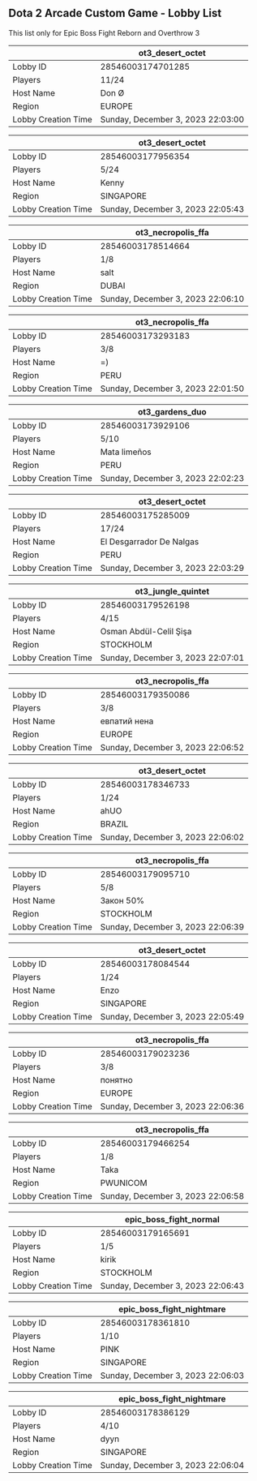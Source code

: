## Dota 2 Arcade Custom Game - Lobby List

This list only for Epic Boss Fight Reborn and Overthrow 3

|  | ot3_desert_octet |
| ------ | ------ |
| Lobby ID | 28546003174701285 |
| Players | 11/24 |
| Host Name | Don Ø |
| Region | EUROPE |
| Lobby Creation Time | Sunday, December 3, 2023 22:03:00 |


|  | ot3_desert_octet |
| ------ | ------ |
| Lobby ID | 28546003177956354 |
| Players | 5/24 |
| Host Name | Kenny |
| Region | SINGAPORE |
| Lobby Creation Time | Sunday, December 3, 2023 22:05:43 |


|  | ot3_necropolis_ffa |
| ------ | ------ |
| Lobby ID | 28546003178514664 |
| Players | 1/8 |
| Host Name | salt |
| Region | DUBAI |
| Lobby Creation Time | Sunday, December 3, 2023 22:06:10 |


|  | ot3_necropolis_ffa |
| ------ | ------ |
| Lobby ID | 28546003173293183 |
| Players | 3/8 |
| Host Name | =) |
| Region | PERU |
| Lobby Creation Time | Sunday, December 3, 2023 22:01:50 |


|  | ot3_gardens_duo |
| ------ | ------ |
| Lobby ID | 28546003173929106 |
| Players | 5/10 |
| Host Name | Mata limeños |
| Region | PERU |
| Lobby Creation Time | Sunday, December 3, 2023 22:02:23 |


|  | ot3_desert_octet |
| ------ | ------ |
| Lobby ID | 28546003175285009 |
| Players | 17/24 |
| Host Name | El Desgarrador De Nalgas |
| Region | PERU |
| Lobby Creation Time | Sunday, December 3, 2023 22:03:29 |


|  | ot3_jungle_quintet |
| ------ | ------ |
| Lobby ID | 28546003179526198 |
| Players | 4/15 |
| Host Name | Osman Abdül-Celil Şişa |
| Region | STOCKHOLM |
| Lobby Creation Time | Sunday, December 3, 2023 22:07:01 |


|  | ot3_necropolis_ffa |
| ------ | ------ |
| Lobby ID | 28546003179350086 |
| Players | 3/8 |
| Host Name | евпатий нена |
| Region | EUROPE |
| Lobby Creation Time | Sunday, December 3, 2023 22:06:52 |


|  | ot3_desert_octet |
| ------ | ------ |
| Lobby ID | 28546003178346733 |
| Players | 1/24 |
| Host Name | ahUO |
| Region | BRAZIL |
| Lobby Creation Time | Sunday, December 3, 2023 22:06:02 |


|  | ot3_necropolis_ffa |
| ------ | ------ |
| Lobby ID | 28546003179095710 |
| Players | 5/8 |
| Host Name | Закон 50% |
| Region | STOCKHOLM |
| Lobby Creation Time | Sunday, December 3, 2023 22:06:39 |


|  | ot3_desert_octet |
| ------ | ------ |
| Lobby ID | 28546003178084544 |
| Players | 1/24 |
| Host Name | Enzo |
| Region | SINGAPORE |
| Lobby Creation Time | Sunday, December 3, 2023 22:05:49 |


|  | ot3_necropolis_ffa |
| ------ | ------ |
| Lobby ID | 28546003179023236 |
| Players | 3/8 |
| Host Name | понятно |
| Region | EUROPE |
| Lobby Creation Time | Sunday, December 3, 2023 22:06:36 |


|  | ot3_necropolis_ffa |
| ------ | ------ |
| Lobby ID | 28546003179466254 |
| Players | 1/8 |
| Host Name | Taka |
| Region | PWUNICOM |
| Lobby Creation Time | Sunday, December 3, 2023 22:06:58 |


|  | epic_boss_fight_normal |
| ------ | ------ |
| Lobby ID | 28546003179165691 |
| Players | 1/5 |
| Host Name | kirik |
| Region | STOCKHOLM |
| Lobby Creation Time | Sunday, December 3, 2023 22:06:43 |


|  | epic_boss_fight_nightmare |
| ------ | ------ |
| Lobby ID | 28546003178361810 |
| Players | 1/10 |
| Host Name | PINK |
| Region | SINGAPORE |
| Lobby Creation Time | Sunday, December 3, 2023 22:06:03 |


|  | epic_boss_fight_nightmare |
| ------ | ------ |
| Lobby ID | 28546003178386129 |
| Players | 4/10 |
| Host Name | dyyn |
| Region | SINGAPORE |
| Lobby Creation Time | Sunday, December 3, 2023 22:06:04 |


